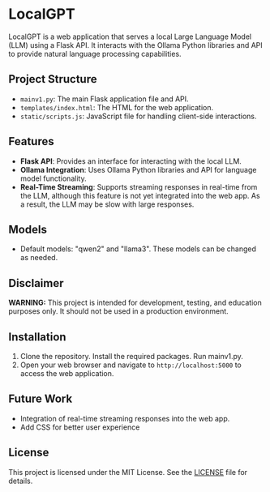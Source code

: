 # LocalGPT

LocalGPT is a web application that serves a local Large Language Model (LLM) using a Flask API. It interacts with the Ollama Python libraries and API to provide natural language processing capabilities.

## Project Structure


- `mainv1.py`: The main Flask application file and API.
- `templates/index.html`: The HTML for the web application.
- `static/scripts.js`: JavaScript file for handling client-side interactions.

## Features

- **Flask API**: Provides an interface for interacting with the local LLM.
- **Ollama Integration**: Uses Ollama Python libraries and API for language model functionality.
- **Real-Time Streaming**: Supports streaming responses in real-time from the LLM, although this feature is not yet integrated into the web app. As a result, the LLM may be slow with large responses.

## Models

- Default models: "qwen2" and "llama3". These models can be changed as needed.

## Disclaimer

**WARNING:** This project is intended for development, testing, and education purposes only. It should not be used in a production environment.

## Installation

1. Clone the repository. Install the required packages. Run mainv1.py.
2. Open your web browser and navigate to `http://localhost:5000` to access the web application.

## Future Work

- Integration of real-time streaming responses into the web app.
- Add CSS for better user experience

## License

This project is licensed under the MIT License. See the [LICENSE](LICENSE) file for details.

